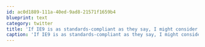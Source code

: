 ```yaml
---
id: ac0d1889-111a-40ed-9ad8-21571f1659b4
blueprint: text
category: twitter
title: 'If IE9 is as standards-compliant as they say, I might consider going back to it.'
caption: 'If IE9 is as standards-compliant as they say, I might consider going back to it.'
---
```

